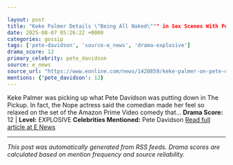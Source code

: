 ```yaml
---

layout: post
title: "Keke Palmer Details \"Being All Naked\""" in Sex Scenes With Pete Davidson"""
date: 2025-08-07 05:26:22 +0000
categories: gossip
tags: ['pete-davidson', 'source-e_news', 'drama-explosive']
drama_score: 12
primary_celebrity: pete_davidson
source: e_news
source_url: "https://www.eonline.com/news/1420859/keke-palmer-on-pete-davidson-sex-scenes-in-the-pickup?cmpid=rss-syndicate-genericrss-us-top_stories"""
mentions: {'pete_davidson': 12}
---
```


Keke Palmer was picking up what Pete Davidson was putting down in The Pickup. In fact, the Nope actress said the comedian made her feel so relaxed on the set of the Amazon Prime Video comedy that... **Drama Score:** 12 | **Level:** EXPLOSIVE **Celebrities Mentioned:** Pete Davidson [Read full article at E News](https://www.eonline.com/news/1420859/keke-palmer-on-pete-davidson-sex-scenes-in-the-pickup?cmpid=rss-syndicate-genericrss-us-top_stories)

---

*This post was automatically generated from RSS feeds. Drama scores are calculated based on mention frequency and source reliability.*